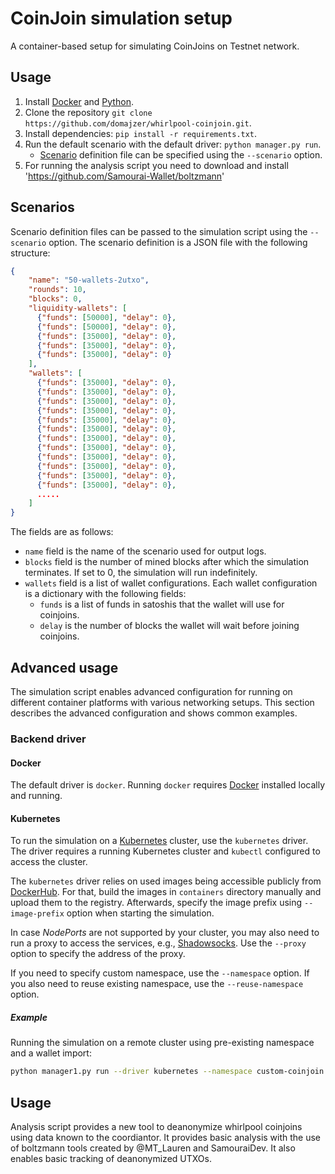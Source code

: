 # CoinJoin simulation setup

A container-based setup for simulating CoinJoins on Testnet network.

## Usage

1. Install [Docker](https://docker.com/) and [Python](http://python.org/).
2. Clone the repository `git clone https://github.com/domajzer/whirlpool-coinjoin.git`.
3. Install dependencies: `pip install -r requirements.txt`.
4. Run the default scenario with the default driver: `python manager.py run`.
   - [Scenario](#scenarios) definition file can be specified using the `--scenario` option.
5. For running the analysis script you need to download and install 'https://github.com/Samourai-Wallet/boltzmann'

## Scenarios

Scenario definition files can be passed to the simulation script using the `--scenario` option. The scenario definition is a JSON file with the following structure:

```json
{
    "name": "50-wallets-2utxo",
    "rounds": 10,
    "blocks": 0,
    "liquidity-wallets": [
      {"funds": [50000], "delay": 0},
      {"funds": [50000], "delay": 0},
      {"funds": [35000], "delay": 0},
      {"funds": [35000], "delay": 0},
      {"funds": [35000], "delay": 0}
    ],
    "wallets": [
      {"funds": [35000], "delay": 0},
      {"funds": [35000], "delay": 0},
      {"funds": [35000], "delay": 0},
      {"funds": [35000], "delay": 0},
      {"funds": [35000], "delay": 0},
      {"funds": [35000], "delay": 0},
      {"funds": [35000], "delay": 0},
      {"funds": [35000], "delay": 0},
      {"funds": [35000], "delay": 0},
      {"funds": [35000], "delay": 0},
      {"funds": [35000], "delay": 0},
      {"funds": [35000], "delay": 0},
      .....
    ]
}
```

The fields are as follows:
- `name` field is the name of the scenario used for output logs.
- `blocks` field is the number of mined blocks after which the simulation terminates. If set to 0, the simulation will run indefinitely.
- `wallets` field is a list of wallet configurations. Each wallet configuration is a dictionary with the following fields:
  - `funds` is a list of funds in satoshis that the wallet will use for coinjoins.
  - `delay` is the number of blocks the wallet will wait before joining coinjoins.

## Advanced usage

The simulation script enables advanced configuration for running on different container platforms with various networking setups. This section describes the advanced configuration and shows common examples.

### Backend driver


#### Docker

The default driver is `docker`. Running `docker` requires [Docker](https://www.docker.com/) installed locally and running.

#### Kubernetes

To run the simulation on a [Kubernetes](https://kubernetes.io/) cluster, use the `kubernetes` driver. The driver requires a running Kubernetes cluster and `kubectl` configured to access the cluster. 

The `kubernetes` driver relies on used images being accessible publicly from [DockerHub](https://hub.docker.com/). For that, build the images in `containers` directory manually and upload them to the registry. Afterwards, specify the image prefix using `--image-prefix` option when starting the simulation.

In case *NodePorts* are not supported by your cluster, you may also need to run a proxy to access the services, e.g., [Shadowsocks](https://shadowsocks.org/). Use the `--proxy` option to specify the address of the proxy.

If you need to specify custom namespace, use the `--namespace` option. If you also need to reuse existing namespace, use the `--reuse-namespace` option.

##### Example

Running the simulation on a remote cluster using pre-existing namespace and a wallet import:
```bash
python manager1.py run --driver kubernetes --namespace custom-coinjoin --wallet containers/bitcoin-testnet-node/wallets/wallet --reuse-namespace --image-prefix "domajzer99/" --scenario "scenario50.json"
```


## Usage

Analysis script provides a new tool to deanonymize whirlpool coinjoins using data known to the coordiantor. It provides basic analysis with the use of boltzmann tools created by @MT_Lauren and SamouraiDev. 
It also enables basic tracking of deanonymized UTXOs.